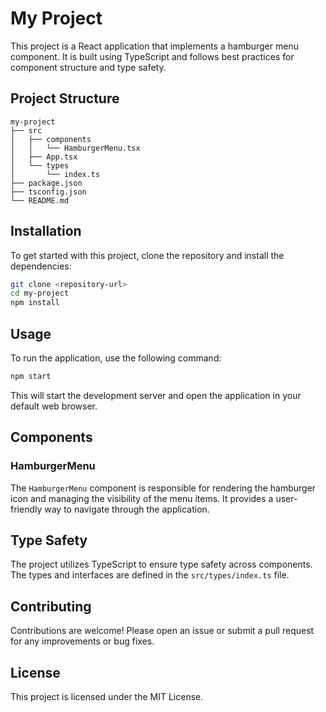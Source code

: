 # My Project

This project is a React application that implements a hamburger menu component. It is built using TypeScript and follows best practices for component structure and type safety.

## Project Structure

```
my-project
├── src
│   ├── components
│   │   └── HamburgerMenu.tsx
│   ├── App.tsx
│   └── types
│       └── index.ts
├── package.json
├── tsconfig.json
└── README.md
```

## Installation

To get started with this project, clone the repository and install the dependencies:

```bash
git clone <repository-url>
cd my-project
npm install
```

## Usage

To run the application, use the following command:

```bash
npm start
```

This will start the development server and open the application in your default web browser.

## Components

### HamburgerMenu

The `HamburgerMenu` component is responsible for rendering the hamburger icon and managing the visibility of the menu items. It provides a user-friendly way to navigate through the application.

## Type Safety

The project utilizes TypeScript to ensure type safety across components. The types and interfaces are defined in the `src/types/index.ts` file.

## Contributing

Contributions are welcome! Please open an issue or submit a pull request for any improvements or bug fixes.

## License

This project is licensed under the MIT License.